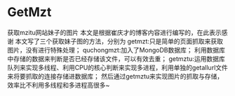 # GetMzt
获取mzitu网站妹子的图片
本文是根据崔庆才的博客内容进行编写的，在此表示感谢
本文写了三个获取妹子图的方法，分别为
getmzt:只是简单的页面抓取来获取图片，没有进行特殊处理；
quchongmzt:加入了MongoDB数据库； 利用数据库中存储的数据来判断是否已经存储该文件，可以有效去重；
getmztu:运用数据库队列来实现多线程、利用CPU的核心判断来实现多进程，利用单独的getallurl文件来将要抓取的连接存储进数据库；
然后通过getmztu来实现图片的抓取与存储，效率比不利用多线程和多进程高很多~ 
